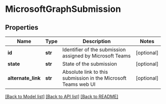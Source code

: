 # MicrosoftGraphSubmission

## Properties
Name | Type | Description | Notes
------------ | ------------- | ------------- | -------------
**id** | **str** | Identifier of the submission assigned by Microsoft Teams | [optional] 
**state** | **str** | State of the submission | [optional] 
**alternate_link** | **str** | Absolute link to this submission in the Microsoft Teams web UI | [optional] 

[[Back to Model list]](../README.md#documentation-for-models) [[Back to API list]](../README.md#documentation-for-api-endpoints) [[Back to README]](../README.md)


